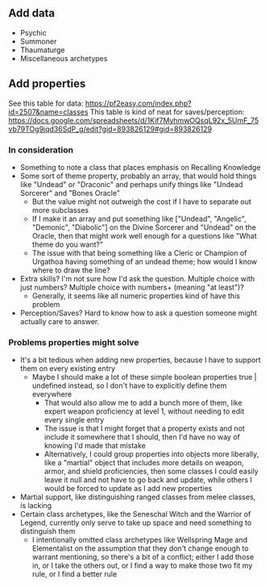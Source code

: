 ## Add data

- Psychic
- Summoner
- Thaumaturge
- Miscellaneous archetypes

## Add properties

See this table for data: https://pf2easy.com/index.php?id=2507&name=classes
This table is kind of neat for saves/perception: https://docs.google.com/spreadsheets/d/1Kif7MyhmwOQsqL92x_5UmF_75vb79TOg9jqd36SdP_g/edit?gid=893826129#gid=893826129

### In consideration

- Something to note a class that places emphasis on Recalling Knowledge
- Some sort of theme property, probably an array, that would hold things like "Undead" or "Draconic" and perhaps unify things like "Undead Sorcerer" and "Bones Oracle"
  - But the value might not outweigh the cost if I have to separate out more subclasses
  - If I make it an array and put something like ["Undead", "Angelic", "Demonic", "Diabolic"] on the Divine Sorcerer and "Undead" on the Oracle, then that might work well enough for a questions like "What theme do you want?"
  - The issue with that being something like a Cleric or Champion of Urgathoa having something of an undead theme; how would I know where to draw the line?
- Extra skills? I'm not sure how I'd ask the question. Multiple choice with just numbers? Multiple choice with numbers+ (meaning "at least")?
  - Generally, it seems like all numeric properties kind of have this problem
- Perception/Saves? Hard to know how to ask a question someone might actually care to answer.

### Problems properties might solve

- It's a bit tedious when adding new properties, because I have to support them on every existing entry
  - Maybe I should make a lot of these simple boolean properties true | undefined instead, so I don't have to explicitly define them everywhere
    - That would also allow me to add a bunch more of them, like expert weapon proficiency at level 1, without needing to edit every single entry
    - The issue is that I might forget that a property exists and not include it somewhere that I should, then I'd have no way of knowing I'd made that mistake
    - Alternatively, I could group properties into objects more liberally, like a "martial" object that includes more details on weapon, armor, and shield proficiencies, then some classes I could easily leave it null and not have to go back and update, while others I would be forced to update as I add new properties
- Martial support, like distinguishing ranged classes from melee classes, is lacking
- Certain class archetypes, like the Seneschal Witch and the Warrior of Legend, currently only serve to take up space and need something to distinguish them
  - I intentionally omitted class archetypes like Wellspring Mage and Elementalist on the assumption that they don't change enough to warrant mentioning, so there's a bit of a conflict; either I add those in, or I take the others out, or I find a way to make those two fit my rule, or I find a better rule
